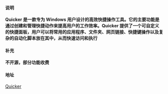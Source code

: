 #### 说明
**Quicker 是一款专为 Windows 用户设计的高效快捷操作工具。它的主要功能是通过创建和管理快捷动作来提高用户的工作效率。Quicker 提供了一个可自定义的快捷面板，用户可以将常用的应用程序、文件夹、网页链接、快捷键操作以及复杂的自动化脚本放在其中，从而快速访问和执行**

#### 补充
**不开源，部分功能收费**

#### 地址
[Quicker](https://getquicker.net/)